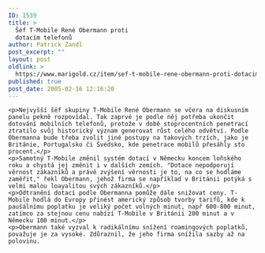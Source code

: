 ```yaml
---
ID: 1539
title: >
  Šéf T-Mobile René Obermann proti
  dotacím telefonů
author: Patrick Zandl
post_excerpt: ""
layout: post
oldlink: >
  https://www.marigold.cz/item/sef-t-mobile-rene-obermann-proti-dotacim-telefonu
published: true
post_date: 2005-02-16 12:16:20
---
```

	<p>Nejvyšší šéf skupiny T-Mobile René Obermann se včera na diskusním panelu pekně rozpovídal. Tak zaprvé je podle něj potřeba ukončit dotování mobilních telefonů, protože v době stoprocentních penetrací ztratilo svůj historický význam generovat růst celého odvětví. Podle Obermanna bude třeba zvolit jiné postupy na takových trzích, jako je Británie, Portugalsko či Švédsko, kde penetrace mobilů přesáhly sto procent.</p>
	<p>Samotný T-Mobile změnil systém dotací v Německu koncem loňského roku a chystá jej změnit i v dalších zemích. "Dotace nepodporují věrnost zákazníků a právě zvýšení věrnosti je to, na co se hodláme zaměřit," řekl Obermann, jehož firma se například v Británii potýká s velmi malou loayalitou svých zákazníků.</p>
	<p>Odtranění dotací podle Obermanna pomůže dále snižovat ceny. T-Mobile hodlá do Evropy přinést americký způsob tvorby tarifů, kde k paušálnímu poplatku je veliký počet volných minut, např 600-800 minut, zatímco za stejnou cenu nabízí T-Mobile v Británii 200 minut a v Německu 100 minut.</p>
	<p>Obermann také vyzval k radikálnímu snížení roamingových poplatků, považuje je za vysoké. Zdůraznil, že jeho firma snížila sazby až na polovinu.
</p>